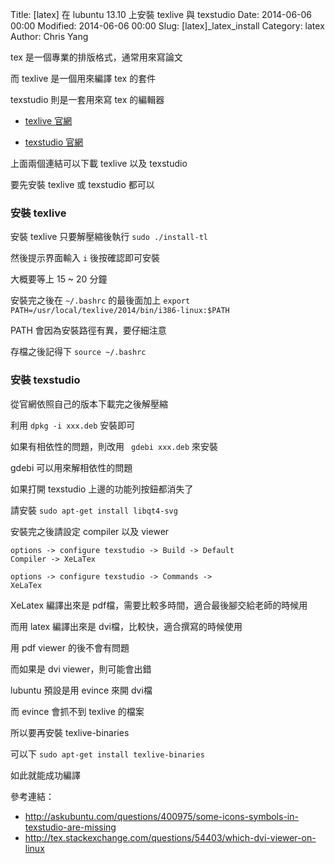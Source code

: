 Title: [latex] 在 lubuntu 13.10 上安裝 texlive 與 texstudio
Date: 2014-06-06 00:00
Modified: 2014-06-06 00:00
Slug: [latex]_latex_install
Category: latex
Author: Chris Yang

tex 是一個專業的排版格式，通常用來寫論文

而 texlive 是一個用來編譯 tex 的套件

texstudio 則是一套用來寫 tex 的編輯器

- <a href="https://www.tug.org/texlive/" target="_blank">texlive 官網</a>

- <a href="http://texstudio.sourceforge.net/" target="_blank">texstudio 官網</a>

上面兩個連結可以下載 texlive 以及 texstudio

要先安裝 texlive 或 texstudio 都可以

### 安裝 texlive

安裝 texlive 只要解壓縮後執行 <code>sudo ./install-tl</code>

然後提示界面輸入 <code>i</code> 後按確認即可安裝

大概要等上 15 ~ 20 分鐘

安裝完之後在 <code>~/.bashrc</code> 的最後面加上 <code>export PATH=/usr/local/texlive/2014/bin/i386-linux:$PATH </code>

PATH 會因為安裝路徑有異，要仔細注意

存檔之後記得下 <code>source ~/.bashrc</code>

### 安裝 texstudio

從官網依照自己的版本下載完之後解壓縮

利用 <code>dpkg -i xxx.deb</code> 安裝即可

如果有相依性的問題，則改用 <code> gdebi xxx.deb</code> 來安裝

gdebi 可以用來解相依性的問題

如果打開 texstudio 上邊的功能列按鈕都消失了

請安裝 <code>sudo apt-get install libqt4-svg</code>

安裝完之後請設定 compiler 以及 viewer

<code>options -> configure texstudio ->  Build -> Default Compiler -> XeLaTex</code> 


<code>options -> configure texstudio ->  Commands -> XeLaTex</code>

XeLatex 編譯出來是 pdf檔，需要比較多時間，適合最後腳交給老師的時候用

而用 latex 編譯出來是 dvi檔，比較快，適合撰寫的時候使用

用 pdf viewer 的後不會有問題

而如果是 dvi viewer，則可能會出錯

lubuntu 預設是用 evince 來開 dvi檔

而 evince 會抓不到 texlive 的檔案

所以要再安裝 texlive-binaries

可以下 <code>sudo apt-get install texlive-binaries</code>

如此就能成功編譯

參考連結：

- <a href="http://askubuntu.com/questions/400975/some-icons-symbols-in-texstudio-are-missing" target="_blank">http://askubuntu.com/questions/400975/some-icons-symbols-in-texstudio-are-missing</a>
-  <a href="http://tex.stackexchange.com/questions/54403/which-dvi-viewer-on-linux" target="_blank">http://tex.stackexchange.com/questions/54403/which-dvi-viewer-on-linux</a>